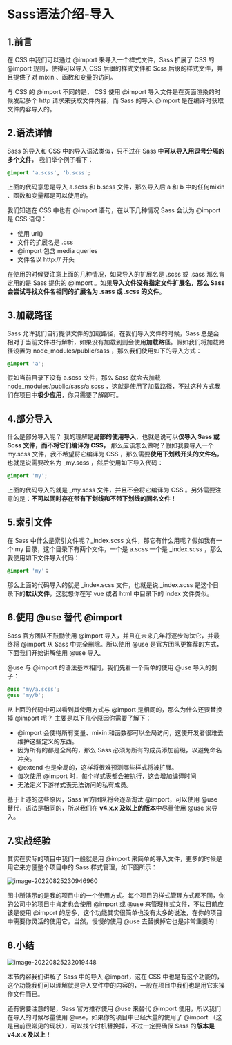 # Sass语法介绍-导入

## 1.前言

在 CSS 中我们可以通过 @import 来导入一个样式文件，Sass 扩展了 CSS 的 @import 规则，使得可以导入 CSS 后缀的样式文件和 Scss 后缀的样式文件，并且提供了对 mixin 、函数和变量的访问。

与 CSS 的 @import 不同的是， CSS 使用 @import 导入文件是在页面渲染的时候发起多个 http 请求来获取文件内容，而 Sass 的导入 @import 是在编译时获取文件内容导入的。

## 2.语法详情

Sass 的导入和 CSS 中的导入语法类似，只不过在 Sass 中**可以导入用逗号分隔的多个文件**， 我们举个例子看下：

```scss
@import 'a.scss', 'b.scss';
```

上面的代码意思是导入 a.scss 和 b.scss 文件，那么导入后 a 和 b 中的任何mixin 、函数和变量都是可以使用的。

我们知道在 CSS 中也有 @import 语句，在以下几种情况 Sass 会认为 @import 是 CSS 语句：

- 使用 url()
- 文件的扩展名是 .css
- @import 包含 media queries
- 文件名以 http:// 开头

在使用的时候要注意上面的几种情况，如果导入的扩展名是 .scss 或 .sass 那么肯定用的是 Sass 提供的 @import 。如果**导入文件没有指定文件扩展名，那么 Sass 会尝试寻找文件名相同的扩展名为 .sass 或 .scss 的文件**。

## 3.加载路径

Sass 允许我们自行提供文件的加载路径，在我们导入文件的时候，Sass 总是会相对于当前文件进行解析，如果没有加载到则会使用**加载路径**。假如我们将加载路径设置为 node_modules/public/sass ，那么我们使用如下的导入方式：

```scss
@import 'a';
```

假如当前目录下没有 a.scss 文件，那么 Sass 就会去加载 node_modules/public/sass/a.scss ，这就是使用了加载路径，不过这种方式我们在项目中**极少应用**，你只需要了解即可。

## 4.部分导入

什么是部分导入呢？ 我的理解是**局部的使用导入**，也就是说可以**仅导入 Sass 或 Scss 文件，而不将它们编译为 CSS，** 那么应该怎么做呢？假如我要导入一个 my.scss 文件，我不希望将它编译为 CSS ，那么需要**使用下划线开头的文件名**，也就是说需要改名为 _my.scss ，然后使用如下导入代码：

```scss
@import 'my';
```

上面的代码导入的就是 _my.scss 文件，并且不会将它编译为 CSS 。另外需要注意的是：**不可以同时存在带有下划线和不带下划线的同名文件！**

## 5.索引文件

在 Sass 中什么是索引文件呢？_index.scss 文件，那它有什么用呢？假如我有一个 my 目录，这个目录下有两个文件，一个是 a.scss 一个是 _index.scss ，那么我使用如下文件导入代码：

```scss
@import 'my'；
```

那么上面的代码导入的就是 _index.scss 文件，也就是说 _index.scss 是这个目录下的**默认文件**，这就想你在写 vue 或者 html 中目录下的 index 文件类似。

## 6.使用 @use 替代 @import

Sass 官方团队不鼓励使用 @import 导入，并且在未来几年将逐步淘汰它，并最终将 @import 从 Sass 中完全删除。所以使用 @use 是官方团队更推荐的方式，下面我们开始讲解使用 @use 导入。

@use 与 @import 的语法基本相同，我们先看一个简单的使用 @use 导入的例子：

```scss
@use 'my/a.scss';
@use 'my/b';
```

从上面的代码中可以看到其使用方式与 @import 是相同的，那么为什么还要替换掉 @import 呢？ 主要是以下几个原因你需要了解下：

- @import 会使得所有变量、mixin 和函数都可以全局访问，这使开发者很难去维护这些定义的东西。
- 因为所有的都是全局的，那么 Sass 必须为所有的成员添加前缀，以避免命名冲突。
- @extend 也是全局的，这样将很难预测哪些样式将被扩展。
- 每次使用 @import 时，每个样式表都会被执行，这会增加编译时间
- 无法定义下游样式表无法访问的私有成员。

基于上述的这些原因，Sass 官方团队将会逐渐淘汰 @import，可以使用 @use 替代，语法是相同的，所以我们在 **v4.x.x 及以上的版本**中尽量使用 @use 来导入。

## 7.实战经验

其实在实际的项目中我们一般就是用 @import 来简单的导入文件，更多的时候是用它来方便整个项目中的 Sass 样式管理，如下图所示：

![image-20220825230946960](https://i0.hdslb.com/bfs/album/914fa27c933c7268f301b1ac3ea60c37273ca975.png)

图中所演示的是我的项目中的一个使用方式。每个项目的样式管理方式都不同，你的公司中的项目中肯定也会使用 @import 或 @use 来管理样式文件，不过目前应该是使用 @import 的居多，这个功能其实很简单也没有太多的说法，在你的项目中需要你灵活的使用它，当然，慢慢的使用 @use 去替换掉它也是非常重要的！

## 8.小结

![image-20220825232019448](https://i0.hdslb.com/bfs/album/01981baf9dad809208f4ecee5c182e8840b80e39.png)

本节内容我们讲解了 Sass 中的导入 @import，这在 CSS 中也是有这个功能的，这个功能我们可以理解就是导入文件中的内容的，一般在项目中我们也是用它来操作文件而已。

还有需要注意的是，Sass 官方推荐使用 @use 来替代 @import 使用，所以我们在导入的时候尽量使用 @use，如果你的项目中已经大量的使用了 @import （这是目前很常见的现状），可以找个时机替换掉，不过一定要确保 Sass 的**版本是 v4.x.x 及以上！**